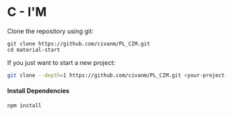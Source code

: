 # C - I'M

Clone the repository using git:

```
git clone https://github.com/civanm/PL_CIM.git
cd material-start
```

If you just want to start a new project:

```bash
git clone --depth=1 https://github.com/civanm/PL_CIM.git <your-project-name>
```


#### Install Dependencies


```
npm install
```
